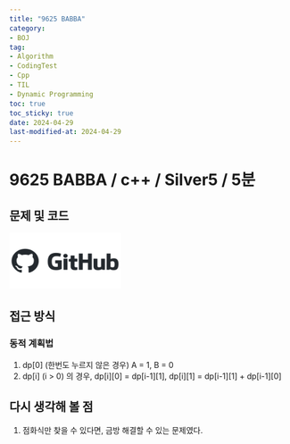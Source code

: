 ```yaml
---
title: "9625 BABBA"
category:
- BOJ
tag:
- Algorithm
- CodingTest
- Cpp
- TIL
- Dynamic Programming
toc: true
toc_sticky: true
date: 2024-04-29
last-modified-at: 2024-04-29
---
```


#   9625 BABBA / c++ / Silver5 / 5분

## 문제 및 코드   
[<img src="https://github.com/Sho1007/sho1007.github.io/blob/main/assets/images/github-logo-vector.png?raw=true" width="200" height="100"/>](https://github.com/Sho1007/Algorithm/tree/main/%EB%B0%B1%EC%A4%80/Silver/9625.%E2%80%85BABBA)

## 접근 방식
### 동적 계획법
1. dp[0] (한번도 누르지 않은 경우) A = 1, B = 0
2. dp[i] (i > 0) 의 경우, dp[i][0] = dp[i-1][1], dp[i][1] = dp[i-1][1] + dp[i-1][0]





## 다시 생각해 볼 점
1. 점화식만 찾을 수 있다면, 금방 해결할 수 있는 문제였다.